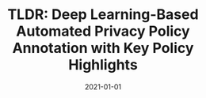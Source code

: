 ---
title: "TLDR: Deep Learning-Based Automated Privacy Policy Annotation with Key Policy Highlights"
collection: publications
permalink: /publication/2021-01-01-TLDR-Deep-Learning-Based-Automated-Privacy-Policy-Annotation-with-Key-Policy-Highlights
date: 2021-01-01
venue: 'In the proceedings of WPES &apos;21: Proceedings of the 20th Workshop on Workshop on Privacy in the Electronic Society, Virtual Event, Korea, 15 November 2021'
paperurl: 'https://doi.org/10.1145/3463676.3485608'
citation: ' Abdulrahman Alabduljabbar,  Ahmed Abusnaina,  {\&quot;{U}}lk{\&quot;{u}} Meteriz{-}Yildiran,  David Mohaisen, &quot;TLDR: Deep Learning-Based Automated Privacy Policy Annotation with Key Policy Highlights.&quot; In the proceedings of WPES: Proceedings of the 20th Workshop on Workshop on Privacy in the Electronic Society, Virtual Event, Korea, 2021.'
---